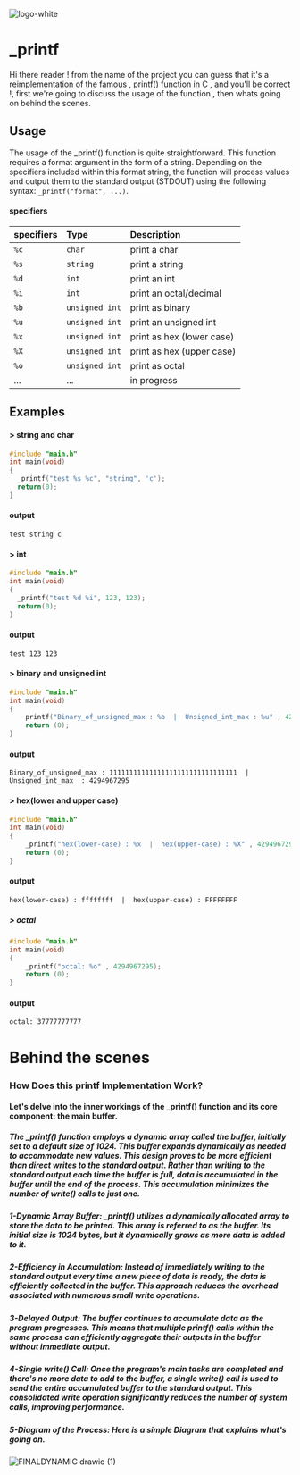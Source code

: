 ![logo-white](https://github.com/AMINEXD33/printf/assets/89471262/1fa3e4b7-fe4f-4334-88ea-c04b15c37b12)

# _printf
Hi there reader ! from the name of the project you can guess that it's a reimplementation of the famous , printf() 
 function in C , and you'll be correct !, first we're going to discuss the usage of the function , then whats going 
 on behind the scenes.
## Usage
The usage of the _printf() function is quite straightforward. This function requires a format argument in the form of a string. Depending on the specifiers included within this format string, the function will process values and output them to the standard output (STDOUT) using the following syntax: `_printf("format", ...)`.
#### specifiers

| specifiers | Type     | Description                |
| :-------- | :------- | :------------------------- |
| `%c` | `char` | print a char |
| `%s` | `string`| print a string|
| `%d` | `int` | print an int |
| `%i` | `int` | print an octal/decimal |
| `%b` | `unsigned int` | print as binary |
| `%u` | `unsigned int` | print an unsigned int |
| `%x` | `unsigned int` | print as hex (lower case) |
| `%X` | `unsigned int` | print as hex (upper case)  |
| `%o` | `unsigned int` | print as octal  |
| ... | ... | in progress  |


## Examples
#### > string and char
```c
#include "main.h"
int main(void)
{
  _printf("test %s %c", "string", 'c');
  return(0);
}
```

#### output
`test string c`

#### > int
```c
#include "main.h"
int main(void)
{
  _printf("test %d %i", 123, 123);
  return(0);
}
```

#### output
`test 123 123`

#### > binary and unsigned int
```c
#include "main.h"
int main(void)
{
	printf("Binary_of_unsigned_max : %b  |  Unsigned_int_max : %u" , 4294967295, 4294967295);
	return (0);
}
```

#### output
`Binary_of_unsigned_max : 11111111111111111111111111111111  |  Unsigned_int_max  : 4294967295`

#### > hex(lower and upper case)
```c
#include "main.h"
int main(void)
{
	_printf("hex(lower-case) : %x  |  hex(upper-case) : %X" , 4294967295, 4294967295);
	return (0);
}
```

#### output
`hex(lower-case) : ffffffff  |  hex(upper-case) : FFFFFFFF`

##### > octal
```c
#include "main.h"
int main(void)
{
	_printf("octal: %o" , 4294967295);
	return (0);
}
```

#### output
`octal: 37777777777`

# Behind the scenes
### How Does this printf Implementation Work?
#### Let's delve into the inner workings of the _printf() function and its core component: the main buffer.
##### The _printf() function employs a dynamic array called the buffer, initially set to a default size of 1024. This buffer expands dynamically as needed to accommodate new values. This design proves to be more efficient than direct writes to the standard output. Rather than writing to the standard output each time the buffer is full, data is accumulated in the buffer until the end of the process. This accumulation minimizes the number of write() calls to just one.

##### 1-Dynamic Array Buffer: _printf() utilizes a dynamically allocated array to store the data to be printed. This array is referred to as the buffer. Its initial size is 1024 bytes, but it dynamically grows as more data is added to it.

##### 2-Efficiency in Accumulation: Instead of immediately writing to the standard output every time a new piece of data is ready, the data is efficiently collected in the buffer. This approach reduces the overhead associated with numerous small write operations.

##### 3-Delayed Output: The buffer continues to accumulate data as the program progresses. This means that multiple printf() calls within the same process can efficiently aggregate their outputs in the buffer without immediate output.

##### 4-Single write() Call: Once the program's main tasks are completed and there's no more data to add to the buffer, a single write() call is used to send the entire accumulated buffer to the standard output. This consolidated write operation significantly reduces the number of system calls, improving performance.

##### 5-Diagram of the Process: Here is a simple Diagram that explains what's going on.

![FINALDYNAMIC drawio (1)](https://github.com/AMINEXD33/printf/assets/136008817/3f3fcc6c-5ec9-49d1-aae6-9f5a62d68d0a)
